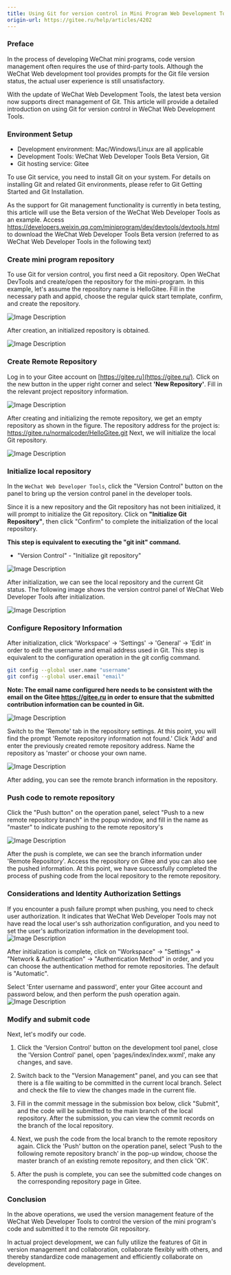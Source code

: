 ```yaml
---
title: Using Git for version control in Mini Program Web Development Tool
origin-url: https://gitee.ru/help/articles/4202
---
```


### **Preface**

In the process of developing WeChat mini programs, code version management often requires the use of third-party tools. Although the WeChat Web development tool provides prompts for the Git file version status, the actual user experience is still unsatisfactory.

With the update of WeChat Web Development Tools, the latest beta version now supports direct management of Git. This article will provide a detailed introduction on using Git for version control in WeChat Web Development Tools.

### **Environment Setup**

- Development environment: Mac/Windows/Linux are all applicable
- Development Tools: WeChat Web Developer Tools Beta Version, Git
- Git hosting service: Gitee

To use Git service, you need to install Git on your system. For details on installing Git and related Git environments, please refer to Git Getting Started and Git Installation.

As the support for Git management functionality is currently in beta testing, this article will use the Beta version of the WeChat Web Developer Tools as an example. Access https://developers.weixin.qq.com/miniprogram/dev/devtools/devtools.html to download the WeChat Web Developer Tools Beta version (referred to as WeChat Web Developer Tools in the following text)

### **Create mini program repository**

To use Git for version control, you first need a Git repository. Open WeChat DevTools and create/open the repository for the mini-program. In this example, let's assume the repository name is HelloGitee. Fill in the necessary path and appid, choose the regular quick start template, confirm, and create the repository.

![Image Description](./assets/215526_c564ebdb_551147.webp)

After creation, an initialized repository is obtained.

![Image Description](./assets/215536_ecaa6ef9_551147.webp)

### **Create Remote Repository**

Log in to your Gitee account on [https://gitee.ru](https://gitee.ru/). Click on the new button in the upper right corner and select **'New Repository'**. Fill in the relevant project repository information.

![Image Description](./assets/repo_1.png)

After creating and initializing the remote repository, we get an empty repository as shown in the figure. The repository address for the project is: https://gitee.ru/normalcoder/HelloGitee.git
Next, we will initialize the local Git repository.

![Image Description](./assets/repo_13.png)

### **Initialize local repository**

In the `WeChat Web Developer Tools`, click the "Version Control" button on the panel to bring up the version control panel in the developer tools.

Since it is a new repository and the Git repository has not been initialized, it will prompt to initialize the Git repository. Click on **"Initialize Git Repository"**, then click "Confirm" to complete the initialization of the local repository.

**This step is equivalent to executing the "git init" command.**

 - "Version Control" - "Initialize git repository"

![Image Description](./assets/wechart_1.png)

After initialization, we can see the local repository and the current Git status. The following image shows the version control panel of WeChat Web Developer Tools after initialization.

![Image Description](./assets/wechart_2.png)

### **Configure Repository Information**

After initialization, click 'Workspace' -> 'Settings' -> 'General' -> 'Edit' in order to edit the username and email address used in Git. This step is equivalent to the configuration operation in the git config command.

```bash
git config --global user.name "username"
git config --global user.email "email"
```

**Note: The email name configured here needs to be consistent with the email on the Gitee https://gitee.ru in order to ensure that the submitted contribution information can be counted in Git.**

![Image Description](./assets/wechart_3.png)
 
Switch to the 'Remote' tab in the repository settings. At this point, you will find the prompt 'Remote repository information not found.' Click 'Add' and enter the previously created remote repository address. Name the repository as 'master' or choose your own name.

![Image Description](./assets/wechart_4.png)

After adding, you can see the remote branch information in the repository.

### **Push code to remote repository**

Click the "Push button" on the operation panel, select "Push to a new remote repository branch" in the popup window, and fill in the name as "master" to indicate pushing to the remote repository's

![Image Description](./assets/wechart_5.png)

After the push is complete, we can see the branch information under 'Remote Repository'. Access the repository on Gitee and you can also see the pushed information. At this point, we have successfully completed the process of pushing code from the local repository to the remote repository.

### **Considerations and Identity Authorization Settings**

If you encounter a push failure prompt when pushing, you need to check user authorization. It indicates that WeChat Web Developer Tools may not have read the local user's ssh authorization configuration, and you need to set the user's authorization information in the development tool.
![Image Description](./assets/wechart_6.png)

After initialization is complete, click on "Workspace" -> "Settings" -> "Network & Authentication" -> "Authentication Method" in order, and you can choose the authentication method for remote repositories. The default is "Automatic".

Select 'Enter username and password', enter your Gitee account and password below, and then perform the push operation again.
![Image Description](./assets/wechart_7.png)

### **Modify and submit code**

Next, let's modify our code.

1. Click the 'Version Control' button on the development tool panel, close the 'Version Control' panel, open 'pages/index/index.wxml', make any changes, and save.

2. Switch back to the "Version Management" panel, and you can see that there is a file waiting to be committed in the current local branch. Select and check the file to view the changes made in the current file.

3. Fill in the commit message in the submission box below, click "Submit", and the code will be submitted to the main branch of the local repository. After the submission, you can view the commit records on the branch of the local repository.

4. Next, we push the code from the local branch to the remote repository again. Click the 'Push' button on the operation panel, select 'Push to the following remote repository branch' in the pop-up window, choose the master branch of an existing remote repository, and then click 'OK'.

5. After the push is complete, you can see the submitted code changes on the corresponding repository page in Gitee.

### **Conclusion**

In the above operations, we used the version management feature of the WeChat Web Developer Tools to control the version of the mini program's code and submitted it to the remote Git repository.

In actual project development, we can fully utilize the features of Git in version management and collaboration, collaborate flexibly with others, and thereby standardize code management and efficiently collaborate on development.